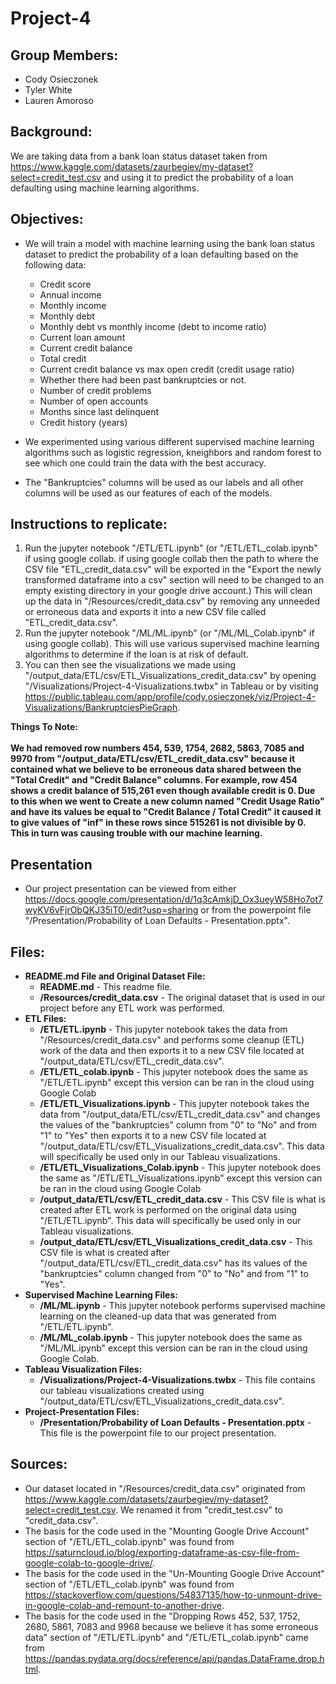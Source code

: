 # Project-4
## **Group Members:**
- Cody Osieczonek
- Tyler White
- Lauren Amoroso

## **Background:**
We are taking data from a bank loan status dataset taken from https://www.kaggle.com/datasets/zaurbegiev/my-dataset?select=credit_test.csv and using it to predict the probability of a loan defaulting using machine learning algorithms.

## **Objectives:**
- We will train a model with machine learning using the bank loan status dataset to predict the probability of a loan defaulting based on the following data:
  - Credit score
  - Annual income
  - Monthly income
  - Monthly debt
  - Monthly debt vs monthly income (debt to income ratio)
  - Current loan amount
  - Current credit balance
  - Total credit
  - Current credit balance vs max open credit (credit usage ratio)
  - Whether there had been past bankruptcies or not.
  - Number of credit problems
  - Number of open accounts
  - Months since last delinquent
  - Credit history (years)
  
- We experimented using various different supervised machine learning algorithms such as logistic regression, kneighbors and random forest to see which one could train the data with the best accuracy.
- The "Bankruptcies" columns will be used as our labels and all other columns will be used as our features of each of the models.

## **Instructions to replicate:**
1. Run the jupyter notebook "/ETL/ETL.ipynb" (or "/ETL/ETL_colab.ipynb" if using google collab. if using google collab then the path to where the CSV file "ETL_credit_data.csv" will be exported in the "Export the newly transformed dataframe into a csv" section will need to be changed to an empty existing directory in your google drive account.) This will clean up the data in "/Resources/credit_data.csv" by removing any unneeded or erroneous data and exports it into a new CSV file called "ETL_credit_data.csv".
2. Run the jupyter notebook "/ML/ML.ipynb" (or "/ML/ML_Colab.ipynb" if using google collab). This will use various supervised machine learning algorithms to determine if the loan is at risk of default.
3. You can then see the visualizations we made using "/output_data/ETL/csv/ETL_Visualizations_credit_data.csv" by opening "/Visualizations/Project-4-Visualizations.twbx" in Tableau or by visiting https://public.tableau.com/app/profile/cody.osieczonek/viz/Project-4-Visualizations/BankruptciesPieGraph.

**Things To Note:**  \
  \
**We had removed row numbers 454, 539, 1754, 2682, 5863, 7085 and 9970 from "/output_data/ETL/csv/ETL_credit_data.csv" because it contained what we believe to be erroneous data shared between the "Total Credit" and "Credit Balance" columns. For example, row 454 shows a credit balance of 515,261 even though available credit is 0. Due to this when we went to Create a new column named "Credit Usage Ratio" and have its values be equal to "Credit Balance / Total Credit" it caused it to give values of "inf" in these rows since 515261 is not divisible by 0. This in turn was causing trouble with our machine learning.**

## **Presentation**
- Our project presentation can be viewed from either https://docs.google.com/presentation/d/1q3cAmkjD_Ox3ueyW58Ho7ot7wyKV6vFjrObQKJ35iT0/edit?usp=sharing or from the powerpoint file "/Presentation/Probability of Loan Defaults - Presentation.pptx".

## **Files:**
- **README.md File and Original Dataset File:**
  - **README.md** - This readme file.
  - **/Resources/credit_data.csv** - The original dataset that is used in our project before any ETL work was performed.
- **ETL Files:**
  - **/ETL/ETL.ipynb** - This jupyter notebook takes the data from "/Resources/credit_data.csv" and performs some cleanup (ETL) work of the data and then exports it to a new CSV file located at "/output_data/ETL/csv/ETL_credit_data.csv".
  - **/ETL/ETL_colab.ipynb** - This jupyter notebook does the same as "/ETL/ETL.ipynb" except this version can be ran in the cloud using Google Colab
  - **/ETL/ETL_Visualizations.ipynb** - This jupyter notebook takes the data from "/output_data/ETL/csv/ETL_credit_data.csv" and changes the values of the "bankruptcies" column from "0" to "No" and from "1" to "Yes" then exports it to a new CSV file located at "/output_data/ETL/csv/ETL_Visualizations_credit_data.csv". This data will specifically be used only in our Tableau visualizations.
  - **/ETL/ETL_Visualizations_Colab.ipynb** - This jupyter notebook does the same as "/ETL/ETL_Visualizations.ipynb" except this version can be ran in the cloud using Google Colab
  - **/output_data/ETL/csv/ETL_credit_data.csv** - This CSV file is what is created after ETL work is performed on the original data using "/ETL/ETL.ipynb". This data will specifically be used only in our Tableau visualizations.
  - **/output_data/ETL/csv/ETL_Visualizations_credit_data.csv** - This CSV file is what is created after "/output_data/ETL/csv/ETL_credit_data.csv" has its values of the "bankruptcies" column changed from "0" to "No" and from "1" to "Yes". 
- **Supervised Machine Learning Files:**
  - **/ML/ML.ipynb** - This jupyter notebook performs supervised machine learning on the cleaned-up data that was generated from "/ETL/ETL.ipynb".
  - **/ML/ML_colab.ipynb** - This jupyter notebook does the same as "/ML/ML.ipynb" except this version can be ran in the cloud using Google Colab.
- **Tableau Visualization Files:**
  - **/Visualizations/Project-4-Visualizations.twbx** - This file contains our tableau visualizations created using "/output_data/ETL/csv/ETL_Visualizations_credit_data.csv".
- **Project-Presentation Files:**
  - **/Presentation/Probability of Loan Defaults - Presentation.pptx** - This file is the powerpoint file to our project presentation.

## **Sources:**
- Our dataset located in "/Resources/credit_data.csv" originated from https://www.kaggle.com/datasets/zaurbegiev/my-dataset?select=credit_test.csv. We renamed it from "credit_test.csv" to "credit_data.csv".
- The basis for the code used in the "Mounting Google Drive Account" section of "/ETL/ETL_colab.ipynb" was found from https://saturncloud.io/blog/exporting-dataframe-as-csv-file-from-google-colab-to-google-drive/.
- The basis for the code used in the "Un-Mounting Google Drive Account" section of "/ETL/ETL_colab.ipynb" was found from https://stackoverflow.com/questions/54837135/how-to-unmount-drive-in-google-colab-and-remount-to-another-drive.
- The basis for the code used in the "Dropping Rows 452, 537, 1752, 2680, 5861, 7083 and 9968 because we believe it has some erroneous data" section of "/ETL/ETL.ipynb" and "/ETL/ETL_colab.ipynb" came from https://pandas.pydata.org/docs/reference/api/pandas.DataFrame.drop.html.